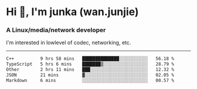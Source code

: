 
<h1 >Hi 👋, I'm junka (wan.junjie)</h1>
<h3 >A Linux/media/network developer</h3>


I'm interested in lowlevel of codec, networking, etc.


---

<!--START_SECTION:waka-->

```txt
C++          9 hrs 58 mins   ██████████████░░░░░░░░░░░   56.18 %
TypeScript   5 hrs 6 mins    ███████▒░░░░░░░░░░░░░░░░░   28.79 %
Other        2 hrs 11 mins   ███░░░░░░░░░░░░░░░░░░░░░░   12.32 %
JSON         21 mins         ▓░░░░░░░░░░░░░░░░░░░░░░░░   02.05 %
Markdown     6 mins          ░░░░░░░░░░░░░░░░░░░░░░░░░   00.57 %
```

<!--END_SECTION:waka-->
